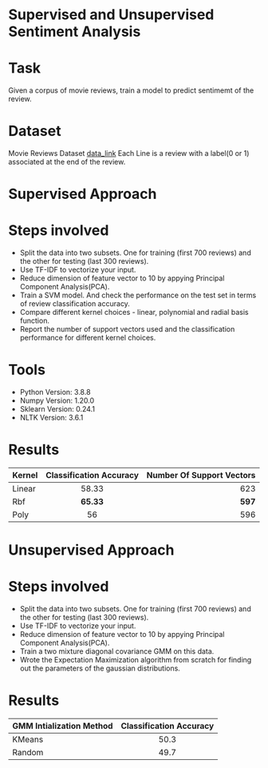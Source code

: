 # Supervised and Unsupervised Sentiment Analysis

# Task
Given a corpus of movie reviews, train a model to predict sentimemt of the review.

# Dataset
Movie Reviews Dataset [data_link](http://www.leap.ee.iisc.ac.in/sriram/teaching/MLSP21/assignments/movieReviews1000.txt)
Each Line is a review with a label(0 or 1) associated at the end of the review.

# Supervised Approach

# Steps involved
- Split the data into two subsets. One for training (first 700 reviews) and the other for testing (last 300 reviews). 
- Use TF-IDF to vectorize your input.
- Reduce dimension of feature vector to 10 by appying Principal Component Analysis(PCA).
- Train a SVM model. And check the performance on the test set in terms of review classification accuracy.
- Compare different kernel choices - linear, polynomial and radial basis function.
- Report the number of support vectors used and the classification performance for different kernel choices.

# Tools
- Python Version: 3.8.8
- Numpy Version: 1.20.0
- Sklearn Version: 0.24.1
- NLTK Version: 3.6.1

# Results

| Kernel       | Classification Accuracy           | Number Of Support Vectors |
| ------------- |:-------------:| -----:|
| Linear      | 58.33 | 623 |
| Rbf  | **65.33**      |   **597** |
| Poly   | 56     | 596  |


# Unsupervised Approach

# Steps involved
- Split the data into two subsets. One for training (first 700 reviews) and the other for testing (last 300 reviews). 
- Use TF-IDF to vectorize your input.
- Reduce dimension of feature vector to 10 by appying Principal Component Analysis(PCA).
- Train a two mixture diagonal covariance GMM on this data.
- Wrote the Expectation Maximization algorithm from scratch for finding out the parameters of the gaussian distributions.

# Results

| GMM Intialization Method      | Classification Accuracy           | 
| ------------- |:-------------:|
| KMeans     | 50.3 | 
| Random  | 49.7 | 
